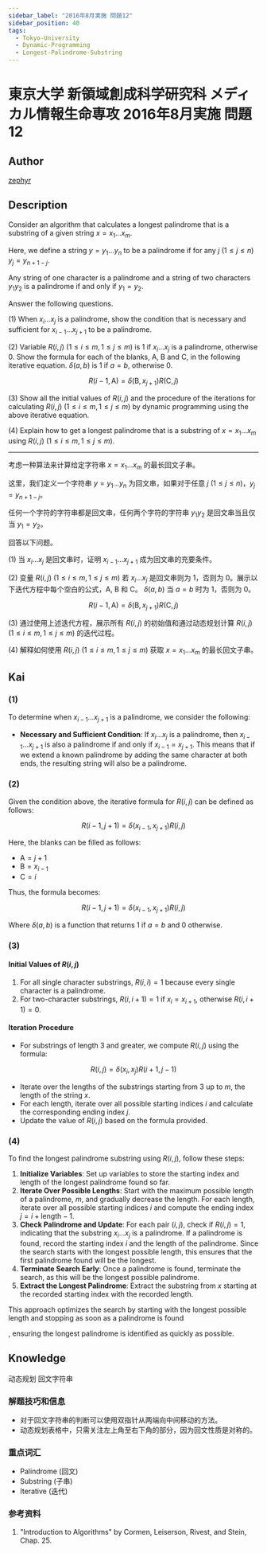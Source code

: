```yaml
---
sidebar_label: "2016年8月実施 問題12"
sidebar_position: 40
tags:
  - Tokyo-University
  - Dynamic-Programming
  - Longest-Palindrome-Substring
---
```


# 東京大学 新領域創成科学研究科 メディカル情報生命専攻 2016年8月実施 問題12

## **Author**
[zephyr](https://inshi-notes.zephyr-zdz.space/)

## **Description**
Consider an algorithm that calculates a longest palindrome that is a substring of a given string $x = x_1 \ldots x_m$.

Here, we define a string $y = y_1 \ldots y_n$ to be a palindrome if for any $j$ $(1 \leq j \leq n)$ $y_j = y_{n+1-j}$.

Any string of one character is a palindrome and a string of two characters $y_1 y_2$ is a palindrome if and only if $y_1 = y_2$.

Answer the following questions.

(1) When $x_i \ldots x_j$ is a palindrome, show the condition that is necessary and sufficient for $x_{i-1} \ldots x_{j+1}$ to be a palindrome.

(2) Variable $R(i, j)$ $(1 \leq i \leq m, 1 \leq j \leq m)$ is 1 if $x_i \ldots x_j$ is a palindrome, otherwise 0. Show the formula for each of the blanks, $\text{A}$, $\text{B}$ and $\text{C}$, in the following iterative equation. $\delta(a, b)$ is 1 if $a = b$, otherwise 0.

$$
R(i-1, \text{A}) = \delta(\text{B}, x_{j+1}) R(\text{C}, j)
$$

(3) Show all the initial values of $R(i, j)$ and the procedure of the iterations for calculating $R(i, j)$ $(1 \leq i \leq m, 1 \leq j \leq m)$ by dynamic programming using the above iterative equation.

(4) Explain how to get a longest palindrome that is a substring of $x = x_1 \ldots x_m$ using $R(i, j)$ $(1 \leq i \leq m, 1 \leq j \leq m)$.

---

考虑一种算法来计算给定字符串 $x = x_1 \ldots x_m$ 的最长回文子串。

这里，我们定义一个字符串 $y = y_1 \ldots y_n$ 为回文串，如果对于任意 $j$ $(1 \leq j \leq n)$，$y_j = y_{n+1-j}$。

任何一个字符的字符串都是回文串，任何两个字符的字符串 $y_1 y_2$ 是回文串当且仅当 $y_1 = y_2$。

回答以下问题。

(1) 当 $x_i \ldots x_j$ 是回文串时，证明 $x_{i-1} \ldots x_{j+1}$ 成为回文串的充要条件。

(2) 变量 $R(i, j)$ $(1 \leq i \leq m, 1 \leq j \leq m)$ 若 $x_i \ldots x_j$ 是回文串则为 1，否则为 0。展示以下迭代方程中每个空白的公式，$\text{A}$, $\text{B}$ 和 $\text{C}$。 $\delta(a, b)$ 当 $a = b$ 时为 1，否则为 0。

$$
R(i-1, \text{A}) = \delta(\text{B}, x_{j+1}) R(\text{C}, j)
$$

(3) 通过使用上述迭代方程，展示所有 $R(i, j)$ 的初始值和通过动态规划计算 $R(i, j)$ $(1 \leq i \leq m, 1 \leq j \leq m)$ 的迭代过程。

(4) 解释如何使用 $R(i, j)$ $(1 \leq i \leq m, 1 \leq j \leq m)$ 获取 $x = x_1 \ldots x_m$ 的最长回文子串。

## **Kai**
### (1)

To determine when $x_{i-1} \ldots x_{j+1}$ is a palindrome, we consider the following:

- **Necessary and Sufficient Condition**: If $x_i \ldots x_j$ is a palindrome, then $x_{i-1} \ldots x_{j+1}$ is also a palindrome if and only if $x_{i-1} = x_{j+1}$. This means that if we extend a known palindrome by adding the same character at both ends, the resulting string will also be a palindrome.

### (2)

Given the condition above, the iterative formula for $R(i, j)$ can be defined as follows:

$$
R(i-1, j+1) = \delta(x_{i-1}, x_{j+1}) R(i, j)
$$

Here, the blanks can be filled as follows:

- $\text{A} = j + 1$
- $\text{B} = x_{i-1}$
- $\text{C} = i$

Thus, the formula becomes:

$$
R(i-1, j+1) = \delta(x_{i-1}, x_{j+1}) R(i, j)
$$

Where $\delta(a, b)$ is a function that returns 1 if $a = b$ and 0 otherwise.

### (3)

#### Initial Values of $R(i, j)$

1. For all single character substrings, $R(i, i) = 1$ because every single character is a palindrome.
2. For two-character substrings, $R(i, i+1) = 1$ if $x_i = x_{i+1}$, otherwise $R(i, i+1) = 0$.

#### Iteration Procedure

- For substrings of length 3 and greater, we compute $R(i, j)$ using the formula:

$$
R(i, j) = \delta(x_i, x_j) R(i+1, j-1)
$$

- Iterate over the lengths of the substrings starting from 3 up to $m$, the length of the string $x$.
- For each length, iterate over all possible starting indices $i$ and calculate the corresponding ending index $j$.
- Update the value of $R(i, j)$ based on the formula provided.

### (4)

To find the longest palindrome substring using $R(i, j)$, follow these steps:

1. **Initialize Variables**: Set up variables to store the starting index and length of the longest palindrome found so far.
2. **Iterate Over Possible Lengths**: Start with the maximum possible length of a palindrome, $m$, and gradually decrease the length. For each length, iterate over all possible starting indices $i$ and compute the ending index $j = i + \text{length} - 1$.
3. **Check Palindrome and Update**: For each pair $(i, j)$, check if $R(i, j) = 1$, indicating that the substring $x_i \ldots x_j$ is a palindrome. If a palindrome is found, record the starting index $i$ and the length of the palindrome. Since the search starts with the longest possible length, this ensures that the first palindrome found will be the longest.
4. **Terminate Search Early**: Once a palindrome is found, terminate the search, as this will be the longest possible palindrome.
5. **Extract the Longest Palindrome**: Extract the substring from $x$ starting at the recorded starting index with the recorded length.

This approach optimizes the search by starting with the longest possible length and stopping as soon as a palindrome is found

, ensuring the longest palindrome is identified as quickly as possible.

## **Knowledge**

动态规划 回文字符串

### 解题技巧和信息

- 对于回文字符串的判断可以使用双指针从两端向中间移动的方法。
- 动态规划表格中，只需关注左上角至右下角的部分，因为回文性质是对称的。

### 重点词汇

- Palindrome (回文)
- Substring (子串)
- Iterative (迭代)

### 参考资料

1. "Introduction to Algorithms" by Cormen, Leiserson, Rivest, and Stein, Chap. 25.
